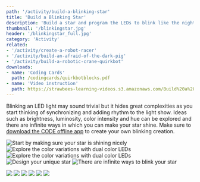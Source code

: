 ```yaml
---
path: '/activity/build-a-blinking-star'
title: 'Build a Blinking Star'
description: 'Build a star and program the LEDs to blink like the night sky.'
thumbnail: '/blinkingstar.jpg'
header: '/blinkingstar_full.jpg'
category: 'Activity'
related:
- '/activity/create-a-robot-racer'
- '/activity/build-an-afraid-of-the-dark-pig'
- '/activity/build-a-robotic-crane-quirkbot'
downloads:
- name: 'Coding Cards'
  path: /codingcards/quirkbotblocks.pdf
- name: 'Video instruction'
  path: https://strawbees-learning-videos.s3.amazonaws.com/Build%20a%20Blinking%20Star.mp4
---
```


<section component="youtube" url="https://youtu.be/4zduly6FhQs"></section>

Blinking an LED light may sound trivial but it hides great complexities as you start thinking of synchronizing and adding rhythm to the light show. Ideas such as brightness, luminosity, color intensity and hue can be explored and there are infinite ways in which you can make your star shine. Make sure to [download the CODE offline app](https://strawbees.com/downloads/) to create your own blinking creation.

<section component="gallery">

![Start by making sure your star is shining nicely](/blinkingstar2.jpg)
![Explore the color variations with dual color LEDs](/blinkingstar_full.jpg)
![Explore the color variations with dual color LEDs](/blinkingstar3.jpg)
![Design your unique star](/blinkingstar4.jpg)
![There are infinite ways to blink your star](/blinkingstar.gif)

</section>

<section component="gallery">

![](/codingcards/blink.jpg)
![](/codingcards/flicker.jpg)
![](/codingcards/switchingcolors.jpg)
![](/codingcards/flickeringcolor.jpg)
![](/codingcards/glow.jpg)
![](/codingcards/fadingcolors.jpg)

</section>
